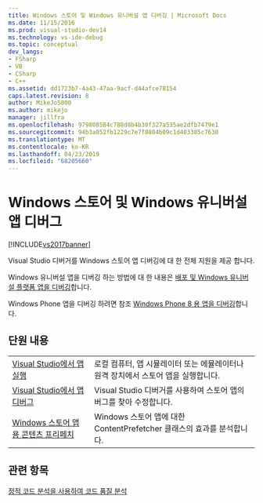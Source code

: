 ```yaml
---
title: Windows 스토어 및 Windows 유니버설 앱 디버깅 | Microsoft Docs
ms.date: 11/15/2016
ms.prod: visual-studio-dev14
ms.technology: vs-ide-debug
ms.topic: conceptual
dev_langs:
- FSharp
- VB
- CSharp
- C++
ms.assetid: dd1723b7-4a43-47aa-9acf-d44afce78154
caps.latest.revision: 8
author: MikeJo5000
ms.author: mikejo
manager: jillfra
ms.openlocfilehash: 979808584c788d8b4b30f327a535ae2dfb7479e1
ms.sourcegitcommit: 94b3a052fb1229c7e7f8804b09c1d403385c7630
ms.translationtype: MT
ms.contentlocale: ko-KR
ms.lasthandoff: 04/23/2019
ms.locfileid: "68205660"
---
```

# <a name="debugging-windows-store-and-windows-universal-apps"></a>Windows 스토어 및 Windows 유니버설 앱 디버그
[!INCLUDE[vs2017banner](../includes/vs2017banner.md)]

Visual Studio 디버거를 Windows 스토어 앱 디버깅에 대 한 전체 지원을 제공 합니다.  
  
 Windows 유니버설 앱을 디버깅 하는 방법에 대 한 내용은 [배포 및 Windows 유니버설 플랫폼 앱을 디버깅](https://msdn.microsoft.com/library/windows/apps/mt613243.aspx)합니다.  
  
 Windows Phone 앱을 디버깅 하려면 참조 [Windows Phone 8 용 앱을 디버깅](https://msdn.microsoft.com/library/windows/apps/ff402572\(v=vs.105\).aspx)합니다.  
  
## <a name="in-this-section"></a>단원 내용  
  
|||  
|-|-|  
|[Visual Studio에서 앱 실행](../debugger/run-store-apps-from-visual-studio.md)|로컬 컴퓨터, 앱 시뮬레이터 또는 에뮬레이터나 원격 장치에서 스토어 앱을 실행합니다.|  
|[Visual Studio에서 앱 디버그](../debugger/debug-store-apps-in-visual-studio.md)|Visual Studio 디버거를 사용하여 스토어 앱의 버그를 찾아 수정합니다.|  
|[Windows 스토어 앱용 콘텐츠 프리페치](../debugger/prefetch-content-for-windows-store-apps.md)|Windows 스토어 앱에 대한 ContentPrefetcher 클래스의 효과를 분석합니다.|  
  
## <a name="see-also"></a>관련 항목  
 [정적 코드 분석을 사용하여 코드 품질 분석](../test/analyze-the-code-quality-of-store-apps-using-visual-studio-static-code-analysis.md)
